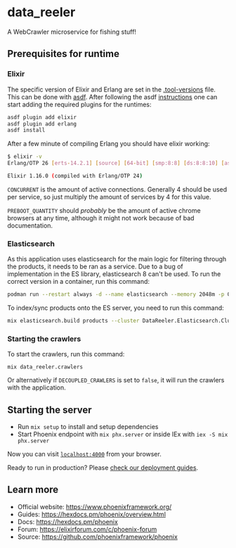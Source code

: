 # data_reeler

A WebCrawler microservice for fishing stuff!

## Prerequisites for runtime

### Elixir

The specific version of Elixir and Erlang are set in the [.tool-versions](./.tool-versions) file. This can be done with [asdf](https://asdf-vm.com/). After following the asdf [instructions](https://asdf-vm.com/guide/getting-started.html) one can start adding the required plugins for the runtimes:

```bash
asdf plugin add elixir
asdf plugin add erlang
asdf install
```

After a few minute of compiling Erlang you should have elixir working:

```bash
$ elixir -v 
Erlang/OTP 26 [erts-14.2.1] [source] [64-bit] [smp:8:8] [ds:8:8:10] [async-threads:1] [jit:ns]

Elixir 1.16.0 (compiled with Erlang/OTP 24)
```

`CONCURRENT` is the amount of active connections. Generally 4 should be used per service, so just multiply the amount of services by 4 for this value.

`PREBOOT_QUANTITY` should *probably* be the amount of active chrome browsers at any time, although it might not work because of bad documentation.

### Elasticsearch

As this application uses elasticsearch for the main logic for filtering through the products, it needs to be ran as a service. Due to a bug of implementation in the ES library, elasticsearch 8 can't be used. To run the correct version in a container, run this command:

```bash
podman run --restart always -d --name elasticsearch --memory 2048m -p 0.0.0.0:9200:9200 -p 9300:9300 -e "discovery.type=single-node" -e "xpack.security.enabled=false" docker.elastic.co/elasticsearch/elasticsearch:7.17.18
```

To index/sync products onto the ES server, you need to run this command:

```bash
mix elasticsearch.build products --cluster DataReeler.Elasticsearch.Cluster
```

### Starting the crawlers

To start the crawlers, run this command:

`mix data_reeler.crawlers`

Or alternatively if `DECOUPLED_CRAWLERS` is set to `false`, it will run the crawlers with the application.

## Starting the server

  * Run `mix setup` to install and setup dependencies
  * Start Phoenix endpoint with `mix phx.server` or inside IEx with `iex -S mix phx.server`

Now you can visit [`localhost:4000`](http://localhost:4000) from your browser.

Ready to run in production? Please [check our deployment guides](https://hexdocs.pm/phoenix/deployment.html).

## Learn more

  * Official website: https://www.phoenixframework.org/
  * Guides: https://hexdocs.pm/phoenix/overview.html
  * Docs: https://hexdocs.pm/phoenix
  * Forum: https://elixirforum.com/c/phoenix-forum
  * Source: https://github.com/phoenixframework/phoenix

